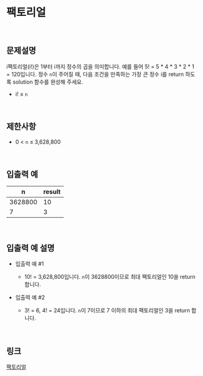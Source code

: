 # 팩토리얼

<br>

## 문제설명
i팩토리얼(i!)은 1부터 i까지 정수의 곱을 의미합니다. 예를 들어 5! = 5 * 4 * 3 * 2 * 1 = 120입니다. 정수 `n`이 주어질 때, 다음 조건을 만족하는 가장 큰 정수 i를 return 하도록 solution 함수를 완성해 주세요.

- i! ≤ `n`

<br>

## 제한사항
- 0 < `n` ≤ 3,628,800

<br>

## 입출력 예
| n | result |
|---|---|
| 3628800 | 10 |
| 7 | 3 |

<br>

## 입출력 예 설명
- 입출력 예 #1
    - 10! = 3,628,800입니다. `n`이 3628800이므로 최대 팩토리얼인 10을 return 합니다.

- 입출력 예 #2
    - 3! = 6, 4! = 24입니다. `n`이 7이므로 7 이하의 최대 팩토리얼인 3을 return 합니다.

<br>

## 링크
[팩토리얼](https://school.programmers.co.kr/learn/courses/30/lessons/120848)
